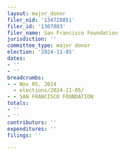 ```yaml
---
layout: major_donor
filer_nid: '134728851'
filer_id: '1307803'
filer_name: San Francisco Foundation
jurisdiction: ''
committee_type: major donor
election: '2024-11-05'
dates:
- ''
- ''
breadcrumbs:
- - Nov 05, 2024
  - elections/2024-11-05/
- - SAN FRANCISCO FOUNDATION
totals:
- ''
- ''
contributors: ''
expenditures: ''
filings: ''

---
```


